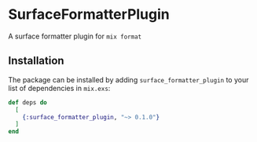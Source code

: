 # SurfaceFormatterPlugin

A surface formatter plugin for `mix format`

## Installation

The package can be installed by adding `surface_formatter_plugin`
to your list of dependencies in `mix.exs`:

```elixir
def deps do
  [
    {:surface_formatter_plugin, "~> 0.1.0"}
  ]
end
```
